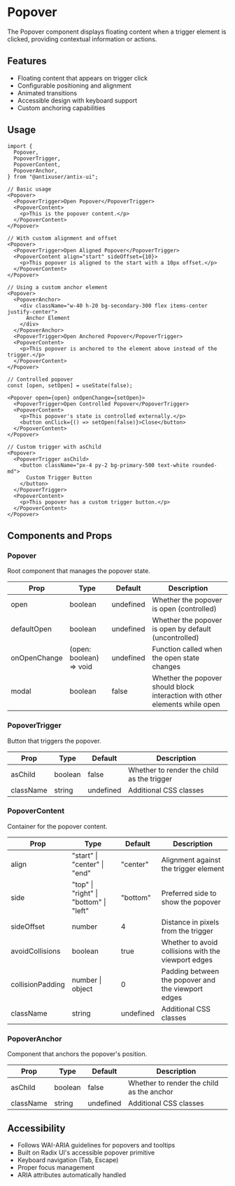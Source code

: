 # Popover

The Popover component displays floating content when a trigger element is clicked, providing contextual information or actions.

## Features

- Floating content that appears on trigger click
- Configurable positioning and alignment
- Animated transitions
- Accessible design with keyboard support
- Custom anchoring capabilities

## Usage

```tsx
import {
  Popover,
  PopoverTrigger,
  PopoverContent,
  PopoverAnchor,
} from "@antixuser/antix-ui";

// Basic usage
<Popover>
  <PopoverTrigger>Open Popover</PopoverTrigger>
  <PopoverContent>
    <p>This is the popover content.</p>
  </PopoverContent>
</Popover>

// With custom alignment and offset
<Popover>
  <PopoverTrigger>Open Aligned Popover</PopoverTrigger>
  <PopoverContent align="start" sideOffset={10}>
    <p>This popover is aligned to the start with a 10px offset.</p>
  </PopoverContent>
</Popover>

// Using a custom anchor element
<Popover>
  <PopoverAnchor>
    <div className="w-40 h-20 bg-secondary-300 flex items-center justify-center">
      Anchor Element
    </div>
  </PopoverAnchor>
  <PopoverTrigger>Open Anchored Popover</PopoverTrigger>
  <PopoverContent>
    <p>This popover is anchored to the element above instead of the trigger.</p>
  </PopoverContent>
</Popover>

// Controlled popover
const [open, setOpen] = useState(false);

<Popover open={open} onOpenChange={setOpen}>
  <PopoverTrigger>Open Controlled Popover</PopoverTrigger>
  <PopoverContent>
    <p>This popover's state is controlled externally.</p>
    <button onClick={() => setOpen(false)}>Close</button>
  </PopoverContent>
</Popover>

// Custom trigger with asChild
<Popover>
  <PopoverTrigger asChild>
    <button className="px-4 py-2 bg-primary-500 text-white rounded-md">
      Custom Trigger Button
    </button>
  </PopoverTrigger>
  <PopoverContent>
    <p>This popover has a custom trigger button.</p>
  </PopoverContent>
</Popover>
```

## Components and Props

### Popover

Root component that manages the popover state.

| Prop         | Type                    | Default   | Description                                                                 |
| ------------ | ----------------------- | --------- | --------------------------------------------------------------------------- |
| open         | boolean                 | undefined | Whether the popover is open (controlled)                                    |
| defaultOpen  | boolean                 | undefined | Whether the popover is open by default (uncontrolled)                       |
| onOpenChange | (open: boolean) => void | undefined | Function called when the open state changes                                 |
| modal        | boolean                 | false     | Whether the popover should block interaction with other elements while open |

### PopoverTrigger

Button that triggers the popover.

| Prop      | Type    | Default   | Description                                |
| --------- | ------- | --------- | ------------------------------------------ |
| asChild   | boolean | false     | Whether to render the child as the trigger |
| className | string  | undefined | Additional CSS classes                     |

### PopoverContent

Container for the popover content.

| Prop             | Type                                   | Default   | Description                                         |
| ---------------- | -------------------------------------- | --------- | --------------------------------------------------- |
| align            | "start" \| "center" \| "end"           | "center"  | Alignment against the trigger element               |
| side             | "top" \| "right" \| "bottom" \| "left" | "bottom"  | Preferred side to show the popover                  |
| sideOffset       | number                                 | 4         | Distance in pixels from the trigger                 |
| avoidCollisions  | boolean                                | true      | Whether to avoid collisions with the viewport edges |
| collisionPadding | number \| object                       | 0         | Padding between the popover and the viewport edges  |
| className        | string                                 | undefined | Additional CSS classes                              |

### PopoverAnchor

Component that anchors the popover's position.

| Prop      | Type    | Default   | Description                               |
| --------- | ------- | --------- | ----------------------------------------- |
| asChild   | boolean | false     | Whether to render the child as the anchor |
| className | string  | undefined | Additional CSS classes                    |

## Accessibility

- Follows WAI-ARIA guidelines for popovers and tooltips
- Built on Radix UI's accessible popover primitive
- Keyboard navigation (Tab, Escape)
- Proper focus management
- ARIA attributes automatically handled
